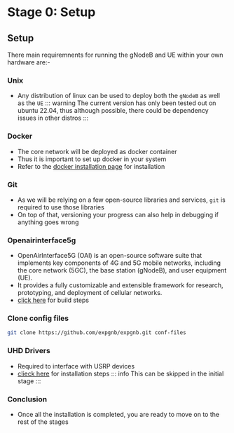# Stage 0: Setup

## Setup
There main requiremnents for running the gNodeB and UE within your own hardware are:-

### Unix
- Any distribution of linux can be used to deploy both the `gNodeB` as well as the `UE`
::: warning
The current version has only been tested out on ubuntu 22.04, thus although possible, there could be dependency issues in other distros
:::

### Docker
- The core network will be deployed as docker container
- Thus it is important to set up docker in your system
- Refer to the [docker installation page](https://docs.docker.com/engine/install/ubuntu/) for installation


### Git
- As we will be relying on a few open-source libraries and services, `git` is required to use those libraries
- On top of that, versioning your progress can also help in debugging if anything goes wrong


### Openairinterface5g
- OpenAirInterface5G (OAI) is an open-source software suite that implements key components of 4G and 5G mobile networks, including the core network (5GC), the base station (gNodeB), and user equipment (UE). 
- It provides a fully customizable and extensible framework for research, prototyping, and deployment of cellular networks.
- [click here](/setup/oai) for build steps 


### Clone config files
```bash
git clone https://github.com/expgnb/expgnb.git conf-files
```

### UHD Drivers
- Required to interface with USRP devices
- [clieck here](/setup/uhd.md) for installation steps
::: info
This can be skipped in the initial stage
:::

### Conclusion
- Once all the installation is completed, you are ready to move on to the rest of the stages